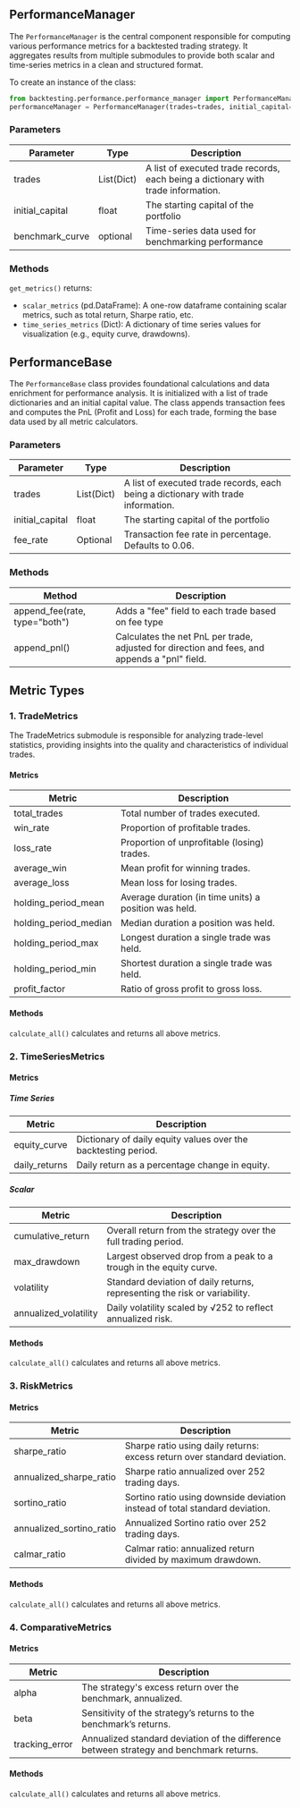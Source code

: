 ## PerformanceManager

The `PerformanceManager` is the central component responsible for computing various performance metrics for a backtested trading strategy. It aggregates results from multiple submodules to provide both scalar and time-series metrics in a clean and structured format.

To create an instance of the class:

```python
from backtesting.performance.performance_manager import PerformanceManager
performanceManager = PerformanceManager(trades=trades, initial_capital=100, benchmark_curve=None)
```

### Parameters

| Parameter       | Type       | Description                                                                       |
| --------------- | ---------- | --------------------------------------------------------------------------------- |
| trades          | List(Dict) | A list of executed trade records, each being a dictionary with trade information. |
| initial_capital | float      | The starting capital of the portfolio                                             |
| benchmark_curve | optional   | Time-series data used for benchmarking performance                                |

### Methods

`get_metrics()` returns:

- `scalar_metrics` (pd.DataFrame): A one-row dataframe containing scalar metrics, such as total return, Sharpe ratio, etc.
- `time_series_metrics` (Dict): A dictionary of time series values for visualization (e.g., equity curve, drawdowns).

## PerformanceBase

The `PerformanceBase` class provides foundational calculations and data enrichment for performance analysis. It is initialized with a list of trade dictionaries and an initial capital value. The class appends transaction fees and computes the PnL (Profit and Loss) for each trade, forming the base data used by all metric calculators.

### Parameters

| Parameter       | Type       | Description                                                                       |
| --------------- | ---------- | --------------------------------------------------------------------------------- |
| trades          | List(Dict) | A list of executed trade records, each being a dictionary with trade information. |
| initial_capital | float      | The starting capital of the portfolio                                             |
| fee_rate        | Optional   | Transaction fee rate in percentage. Defaults to 0.06.                             |

### Methods

| Method                        | Description                                                                                   |
| ----------------------------- | --------------------------------------------------------------------------------------------- |
| append_fee(rate, type="both") | Adds a "fee" field to each trade based on fee type                                            |
| append_pnl()                  | Calculates the net PnL per trade, adjusted for direction and fees, and appends a "pnl" field. |

## Metric Types

### 1. TradeMetrics

The TradeMetrics submodule is responsible for analyzing trade-level statistics, providing insights into the quality and characteristics of individual trades.

#### Metrics

| Metric                | Description                                           |
| --------------------- | ----------------------------------------------------- |
| total_trades          | Total number of trades executed.                      |
| win_rate              | Proportion of profitable trades.                      |
| loss_rate             | Proportion of unprofitable (losing) trades.           |
| average_win           | Mean profit for winning trades.                       |
| average_loss          | Mean loss for losing trades.                          |
| holding_period_mean   | Average duration (in time units) a position was held. |
| holding_period_median | Median duration a position was held.                  |
| holding_period_max    | Longest duration a single trade was held.             |
| holding_period_min    | Shortest duration a single trade was held.            |
| profit_factor         | Ratio of gross profit to gross loss.                  |

#### Methods

`calculate_all()` calculates and returns all above metrics.

### 2. TimeSeriesMetrics

#### Metrics

##### Time Series

| Metric        | Description                                                    |
| ------------- | -------------------------------------------------------------- |
| equity_curve  | Dictionary of daily equity values over the backtesting period. |
| daily_returns | Daily return as a percentage change in equity.                 |

##### Scalar

| Metric                | Description                                                                |
| --------------------- | -------------------------------------------------------------------------- |
| cumulative_return     | Overall return from the strategy over the full trading period.             |
| max_drawdown          | Largest observed drop from a peak to a trough in the equity curve.         |
| volatility            | Standard deviation of daily returns, representing the risk or variability. |
| annualized_volatility | Daily volatility scaled by √252 to reflect annualized risk.                |

#### Methods

`calculate_all()` calculates and returns all above metrics.

### 3. RiskMetrics

#### Metrics

| Metric                   | Description                                                                 |
| ------------------------ | --------------------------------------------------------------------------- |
| sharpe_ratio             | Sharpe ratio using daily returns: excess return over standard deviation.    |
| annualized_sharpe_ratio  | Sharpe ratio annualized over 252 trading days.                              |
| sortino_ratio            | Sortino ratio using downside deviation instead of total standard deviation. |
| annualized_sortino_ratio | Annualized Sortino ratio over 252 trading days.                             |
| calmar_ratio             | Calmar ratio: annualized return divided by maximum drawdown.                |

#### Methods

`calculate_all()` calculates and returns all above metrics.

### 4. ComparativeMetrics

#### Metrics

| Metric         | Description                                                                             |
| -------------- | --------------------------------------------------------------------------------------- |
| alpha          | The strategy's excess return over the benchmark, annualized.                            |
| beta           | Sensitivity of the strategy’s returns to the benchmark’s returns.                       |
| tracking_error | Annualized standard deviation of the difference between strategy and benchmark returns. |

#### Methods

`calculate_all()` calculates and returns all above metrics.
